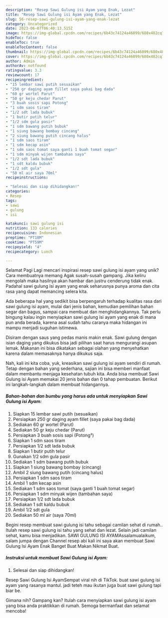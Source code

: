 ```yaml
---
description: "Resep Sawi Gulung isi Ayam yang Enak, Lezat"
title: "Resep Sawi Gulung isi Ayam yang Enak, Lezat"
slug: 56-resep-sawi-gulung-isi-ayam-yang-enak-lezat
category: Uncategorized
date: 2023-06-07T06:40:13.515Z
image: https://img-global.cpcdn.com/recipes/6b43c74124a46099/680x482cq70/sawi-gulung-isi-ayam-foto-resep-utama.jpg
hideToc: false
enableToc: true
enableTocContent: false
thumbnail: https://img-global.cpcdn.com/recipes/6b43c74124a46099/680x482cq70/sawi-gulung-isi-ayam-foto-resep-utama.jpg
cover: https://img-global.cpcdn.com/recipes/6b43c74124a46099/680x482cq70/sawi-gulung-isi-ayam-foto-resep-utama.jpg
author: Admin
authorAv: notfound
ratingvalue: 3.3
reviewcount: 17
recipeingredient:
- "15 lembar sawi putih sesuaikan"
- "250 gr daging ayam fillet saya pakai bag dada"
- "60 gr wortel Parut"
- "50 gr keju chedar Parut"
- "3 buah sosis sapi Potong"
- "1 sdm saos tiram"
- "1/2 sdt lada bubuk"
- "1 butir putih telur"
- "1/2 sdm gula pasir"
- "1 sdm bawang putih bubuk"
- "1 siung bawang bombay cincang"
- "2 siung bawang putih cincang halus"
- "1 sdm saos tiram"
- "1 sdm kecap asin"
- "1 sdm saos tomat saya ganti 1 buah tomat segar"
- "1 sdm minyak wijen tambahan saya"
- "1/2 sdt lada bubuk"
- "1 sdt kaldu bubuk"
- "1/2 sdt gula"
- "50 ml air saya 70ml"
recipeinstructions:

- "Selesai dan siap dihidangkan!"
categories:
- Resep
tags:
- sawi
- gulung
- isi

katakunci: sawi gulung isi 
nutrition: 133 calories
recipecuisine: Indonesian
preptime: "PT18M"
cooktime: "PT59M"
recipeyield: "4"
recipecategory: Lunch

---
```



Selamat Pagi Lagi mencari inspirasi resep sawi gulung isi ayam yang unik? Cara membuatnya memang Agak susah-susah gampang. Jika keliru mengolah maka hasilnya akan hambar dan justru cenderung tidak enak. Padahal sawi gulung isi ayam yang enak seharusnya punya aroma dan cita rasa yang dapat memancing selera kita.


Ada beberapa hal yang sedikit bisa berpengaruh terhadap kualitas rasa dari sawi gulung isi ayam, mulai dari jenis bahan, kemudian pemilihan bahan segar dan bagus, sampai cara membuat dan menghidangkannya. Tak perlu bingung kalau ingin menyiapkan sawi gulung isi ayam yang enak di mana pun anda berada, karena asal sudah tahu caranya maka hidangan ini mampu menjadi suguhan istimewa.

Disiram dengan saus yang pedas manis makin enak. Sawi gulung dengan isian daging yang dikukus bisa jadi pilihan saat harus mengurangi asupan lemak. Makanan ini bisa dikatakan sebagai olahan yang menyehatkan karena dalam memasaknya hanya dikukus saja.


Nah, kali ini kita coba, yuk, kreasikan sawi gulung isi ayam sendiri di rumah. Tetap dengan bahan yang sederhana, sajian ini bisa memberi manfaat dalam membantu menjaga kesehatan tubuh kita. Anda bisa membuat Sawi Gulung isi Ayam memakai 20 jenis bahan dan 0 tahap pembuatan. Berikut ini langkah-langkah dalam membuat hidangannya.

<!--inarticleads1-->

##### Bahan-bahan dan bumbu yang harus ada untuk menyiapkan Sawi Gulung isi Ayam:

1. Siapkan 15 lembar sawi putih (sesuaikan)
1. Persiapkan 250 gr daging ayam fillet (saya pakai bag dada)
1. Sediakan 60 gr wortel (Parut)
1. Sediakan 50 gr keju chedar (Parut)
1. Persiapkan 3 buah sosis sapi (Potong²)
1. Siapkan 1 sdm saos tiram
1. Persiapkan 1/2 sdt lada bubuk
1. Siapkan 1 butir putih telur
1. Gunakan 1/2 sdm gula pasir
1. Sediakan 1 sdm bawang putih bubuk
1. Siapkan 1 siung bawang bombay (cincang)
1. Ambil 2 siung bawang putih (cincang halus)
1. Persiapkan 1 sdm saos tiram
1. Ambil 1 sdm kecap asin
1. Sediakan 1 sdm saos tomat (saya ganti 1 buah tomat segar)
1. Persiapkan 1 sdm minyak wijen (tambahan saya)
1. Persiapkan 1/2 sdt lada bubuk
1. Sediakan 1 sdt kaldu bubuk
1. Ambil 1/2 sdt gula
1. Sediakan 50 ml air (saya 70ml)


Begini resep membuat sawi gulung isi tahu sebagai camilan sehat di rumah.. Itulah resep sawi gulung isi tahu yang sehat dan lezat. Selain jadi camilan sehat, kamu bisa menjadikan. SAWI GULUNG ISI AYAMAssalamualaikum, salam jumpa dengan Channel resep abi kali ini saya akan membuat Sawi Gulung Isi Ayam Enak Banget Buat Makan Nikmat Buat. 

<!--inarticleads2-->

##### Instruksi untuk membuat Sawi Gulung isi Ayam:


1. Selesai dan siap dihidangkan!

Resep Sawi Gulung Isi AyamSempat viral nih di TikTok. buat sawi gulung isi ayam yang rasanya mantul. jadi teteh mau ikutan juga buat sawi gulung tapi biar be. 

Gimana nih? Gampang kan? Itulah cara menyiapkan sawi gulung isi ayam yang bisa anda praktikkan di rumah. Semoga bermanfaat dan selamat mencoba!
